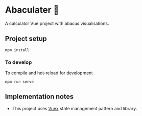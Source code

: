 # Abaculater 🧮

A calculator Vue project with abacus visualisations.

## Project setup

```
npm install
```

### To develop

To compile and hot-reload for development

```
npm run serve
```

## Implementation notes

- This project uses [Vuex](https://vuex.vuejs.org/) state management pattern and library.
